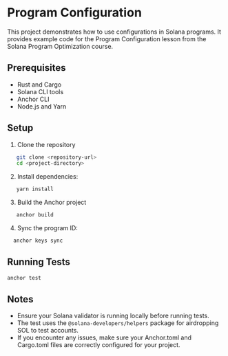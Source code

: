 # Program Configuration

This project demonstrates how to use configurations in Solana programs. It provides example code for the Program Configuration lesson from the Solana Program Optimization course.

## Prerequisites

- Rust and Cargo
- Solana CLI tools
- Anchor CLI
- Node.js and Yarn

## Setup

1. Clone the repository

```bash
   git clone <repository-url>
   cd <project-directory>
```

2. Install dependencies:

```bash
   yarn install
```

3. Build the Anchor project

```bash
   anchor build
```

4. Sync the program ID:

```bash
  anchor keys sync
```

## Running Tests

```bash
anchor test
```

## Notes

- Ensure your Solana validator is running locally before running tests.
- The test uses the `@solana-developers/helpers` package for airdropping SOL to test accounts.
- If you encounter any issues, make sure your Anchor.toml and Cargo.toml files are correctly configured for your project.
